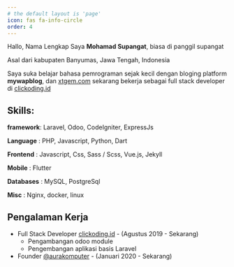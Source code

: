```yaml
---
# the default layout is 'page'
icon: fas fa-info-circle
order: 4
---
```


Hallo, Nama Lengkap Saya **Mohamad Supangat**, biasa di panggil supangat

Asal dari kabupaten Banyumas, Jawa Tengah, Indonesia

Saya suka belajar bahasa pemrograman sejak kecil dengan bloging platform
**mywapblog**, dan [xtgem.com](https://xtgem.com) sekarang bekerja sebagai full
stack developer di [clickoding.id](https://clickoding.id)

## Skills:

**framework**: Laravel, Odoo, CodeIgniter, ExpressJs

**Language** : PHP, Javascript, Python, Dart

**Frontend** : Javascript, Css, Sass / Scss, Vue.js, Jekyll

**Mobile** : Flutter

**Databases** : MySQL, PostgreSql

**Misc** : Nginx, docker, linux

## Pengalaman Kerja

- Full Stack Developer [clickoding.id](https://clickoding.id) - (Agustus 2019 - Sekarang)
  - Pengambangan odoo module
  - Pengembangan aplikasi basis Laravel
- Founder [@aurakomputer](https://s.id/aurakomputer) - (Januari 2020 - Sekarang)

